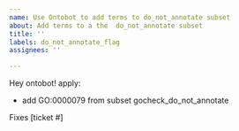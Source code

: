 ```yaml
---
name: Use Ontobot to add terms to do_not_annotate subset
about: Add terms to a the  do_not_annotate subset
title: ''
labels: do_not_annotate_flag
assignees: ''

---
```


Hey ontobot! apply: 

* add GO:0000079 from subset gocheck_do_not_annotate


Fixes [ticket #]
